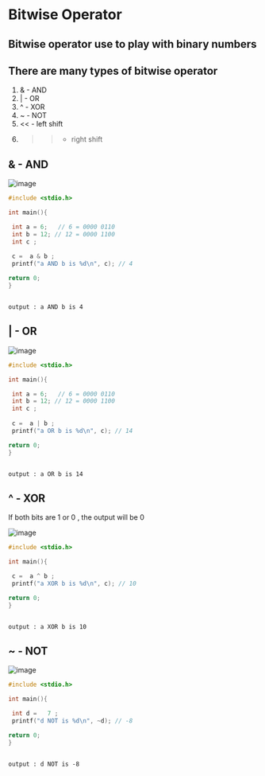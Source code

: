 # Bitwise Operator

## Bitwise operator use to play with binary numbers

## There are many types of bitwise operator

1. & - AND
1. | - OR
1. ^ - XOR
1. ~ - NOT
1. << - left shift
1. >> - right shift

## & - AND

![image](https://github.com/asem-hamid/learn-c/assets/155321064/a5e8550a-ddb3-4794-86b3-90622a830291)

```c
#include <stdio.h>

int main(){

 int a = 6;   // 6 = 0000 0110
 int b = 12; // 12 = 0000 1100
 int c ;
 
 c =  a & b ;
 printf("a AND b is %d\n", c); // 4

return 0;
}
```

```

output : a AND b is 4

```

## |  - OR

![image](https://github.com/asem-hamid/learn-c/assets/155321064/330bb0e8-ded2-49c3-8b44-969289c52c2e)

```c
#include <stdio.h>

int main(){

 int a = 6;   // 6 = 0000 0110
 int b = 12; // 12 = 0000 1100
 int c ;
 
 c =  a | b ;
 printf("a OR b is %d\n", c); // 14

return 0;
}
```

```

output : a OR b is 14

```

## ^ - XOR

If both bits are 1 or 0 , the output will be 0

![image](https://github.com/asem-hamid/learn-c/assets/155321064/d0f6a857-379f-4c39-a561-a6192db4359e)



```c
#include <stdio.h>

int main(){

 c =  a ^ b ;
 printf("a XOR b is %d\n", c); // 10

return 0;
}
```

```

output : a XOR b is 10

```

## ~  - NOT

![image](https://github.com/asem-hamid/learn-c/assets/155321064/11768e83-ee26-459b-b17e-26407dcce2b1)

```c
#include <stdio.h>

int main(){

 int d =   7 ;
 printf("d NOT is %d\n", ~d); // -8

return 0;
}
```

```

output : d NOT is -8

```
